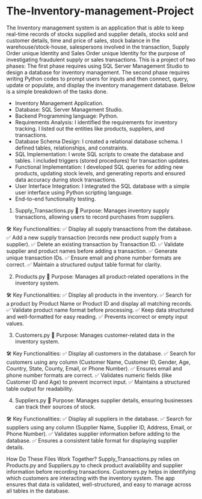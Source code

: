 # The-Inventory-management-Project
The Inventory management system is an application that is able to keep real-time records of stocks supplied and supplier details, stocks sold and customer details, time and price of sales, stock balance in the warehouse/stock-house, salespersons involved in the transaction, Supply Order unique Identity and Sales Order unique Identity for the purpose of investigating  fraudulent supply or sales transactions.
This is a project of two phases: The first phase requires using SQL Server Management Studio to design a database for inventory management. The second phase requires writing Python codes to prompt users for inputs and then connect, query, update or populate, and display the inventory management database. Below is a simple breakdown of the tasks done.


-  Inventory Management Application.
-  Database: SQL Server Management Studio.
-  Backend Programming language: Python.
-  Requirements Analysis: I identified the requirements for inventory tracking. I listed out the entities like products, suppliers, and transactions.
-   Database Schema Design: I created a relational database schema. I defined tables, relationships, and constraints.
-  SQL Implementation: I wrote SQL scripts to create the database and tables. I included triggers (stored procedures) for transaction updates.
- Functional Implementation:  I developed SQL queries for adding new products, updating stock levels, and generating reports and ensured data accuracy during stock transactions.
- User Interface Integration: I integrated the SQL database with a simple user interface using Python scripting language.
- End-to-end functionality testing.



1. Supply_Transactions.py
📌 Purpose: Manages inventory supply transactions, allowing users to record purchases from suppliers.

🛠 Key Functionalities:
✅ Display all supply transactions from the database.
✅ Add a new supply transaction (records new product supply from a supplier).
✅ Delete an existing transaction by Transaction ID.
✅ Validate supplier and product names before adding a transaction.
✅ Generate unique transaction IDs.
✅ Ensure email and phone number formats are correct.
✅ Maintain a structured output table format for clarity.

2. Products.py
📌 Purpose: Manages all product-related operations in the inventory system.

🛠 Key Functionalities:
✅ Display all products in the inventory.
✅ Search for a product by Product Name or Product ID and display all matching records.
✅ Validate product name format before processing.
✅ Keep data structured and well-formatted for easy reading.
✅ Prevents incorrect or empty input values.

3. Customers.py
📌 Purpose: Manages customer-related data in the inventory system.

🛠 Key Functionalities:
✅ Display all customers in the database.
✅ Search for customers using any column (Customer Name, Customer ID, Gender, Age, Country, State, County, Email, or Phone Number).
✅ Ensures email and phone number formats are correct.
✅ Validates numeric fields (like Customer ID and Age) to prevent incorrect input.
✅ Maintains a structured table output for readability.

4. Suppliers.py
📌 Purpose: Manages supplier details, ensuring businesses can track their sources of stock.

🛠 Key Functionalities:
✅ Display all suppliers in the database.
✅ Search for suppliers using any column (Supplier Name, Supplier ID, Address, Email, or Phone Number).
✅ Validates supplier information before adding to the database.
✅ Ensures a consistent table format for displaying supplier details.

How Do These Files Work Together?
Supply_Transactions.py relies on Products.py and Suppliers.py to check product availability and supplier information before recording transactions.
Customers.py helps in identifying which customers are interacting with the inventory system.
The app ensures that data is validated, well-structured, and easy to manage across all tables in the database.





